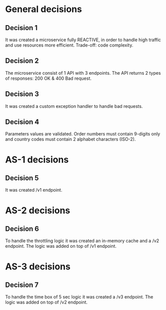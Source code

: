# General decisions
## Decision 1
It was created a microservice fully REACTIVE, in order to handle high traffic and use resources more efficient.
Trade-off: code complexity.

## Decision 2
The microservice consist of 1 API with 3 endpoints.
The API returns 2 types of responses: 200 OK & 400 Bad request.

## Decision 3
It was created a custom exception handler to handle bad requests.

## Decision 4
Parameters values are validated. Order numbers must contain 9-digits only and country codes must contain 2 alphabet characters (ISO-2).

# AS-1 decisions
## Decision 5
It was created /v1 endpoint.

# AS-2 decisions
## Decision 6
To handle the throttling logic it was created an in-memory cache and a /v2 endpoint. The logic was added on top of /v1 endpoint.

# AS-3 decisions
## Decision 7
To handle the time box of 5 sec logic it was created a /v3 endpoint. The logic was added on top of /v2 endpoint.
